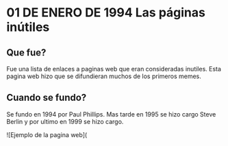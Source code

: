 # 01 DE ENERO DE 1994 Las páginas inútiles    

## Que fue?

Fue una lista de enlaces a paginas web que eran consideradas inutiles. Esta pagina web hizo que se difundieran muchos de los primeros memes.

## Cuando se fundo?
Se fundo en 1994 por Paul Phillips. Mas tarde en 1995 se hizo cargo Steve Berlin y por ultimo en 1999 se hizo cargo.

![Ejemplo de la pagina web](
